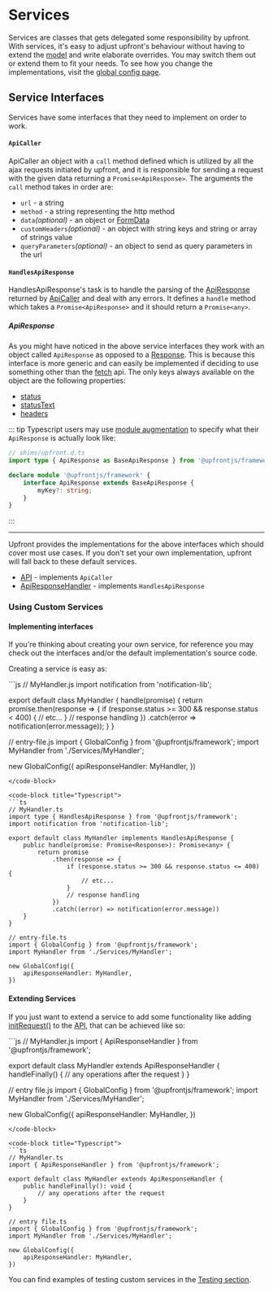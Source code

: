 # Services

Services are classes that gets delegated some responsibility by upfront. With services, it's easy to adjust upfront's behaviour without having to extend the [model](../calliope/readme.md) and write elaborate overrides. You may switch them out or extend them to fit your needs. To see how you change the implementations, visit the [global config page](../helpers/global-config.md#set).

## Service Interfaces
Services have some interfaces that they need to implement on order to work.

#### `ApiCaller`
ApiCaller an object with a `call` method defined which is utilized by all the ajax requests initiated by upfront, and it is responsible for sending a request with the given data returning a `Promise<ApiResponse>`. The arguments the `call` method takes in order are:
 - `url` - a string
 - `method` - a string representing the http method
 - `data`*(optional)* - an object or [FormData](https://developer.mozilla.org/en-US/docs/Web/API/FormData)
 - `customHeaders`*(optional)* - an object with string keys and string or array of strings value
 - `queryParameters`*(optional)* - an object to send as query parameters in the url

#### `HandlesApiResponse`
HandlesApiResponse's task is to handle the parsing of the [ApiResponse](#apiresponse) returned by [ApiCaller](#apicaller) and deal with any errors. It defines a `handle` method which takes a `Promise<ApiResponse>` and it should return a `Promise<any>`.

##### ApiResponse

As you might have noticed in the above service interfaces they work with an object called `ApiResponse` as opposed to a [Response](https://developer.mozilla.org/en-US/docs/Web/API/Response). This is because this interface is more generic and can easily be implemented if deciding to use something other than the [fetch](https://developer.mozilla.org/en-US/docs/Web/API/Fetch_API) api. The only keys always available on the object are the following properties:
 - [status](https://developer.mozilla.org/en-US/docs/Web/API/Response/status)
 - [statusText](https://developer.mozilla.org/en-US/docs/Web/API/Response/statusText)
 - [headers](https://developer.mozilla.org/en-US/docs/Web/API/Response/headers)

::: tip
Typescript users may use [module augmentation](https://www.typescriptlang.org/docs/handbook/declaration-merging.html#module-augmentation) to specify what their `ApiResponse` is actually look like:
```ts
// shims/upfront.d.ts
import type { ApiResponse as BaseApiResponse } from '@upfrontjs/framework';

declare module '@upfrontjs/framework' {
    interface ApiResponse extends BaseApiResponse {
        myKey?: string;
    }
}
```
:::

---

Upfront provides the implementations for the above interfaces which should cover most use cases. If you don't set your own implementation, upfront will fall back to these default services.

- [API](./api.md) - implements `ApiCaller`
- [ApiResponseHandler](./api-response-handler.md) - implements `HandlesApiResponse`

### Using Custom Services

#### Implementing interfaces
If you're thinking about creating your own service, for reference you may check out the interfaces and/or the default implementation's source code.

Creating a service is easy as:


<code-group>
<code-block title="Javascript">
```js
// MyHandler.js
import notification from 'notification-lib';

export default class MyHandler {
    handle(promise) {
        return promise.then(response => {
            if (response.status >= 300 && response.status < 400) {
                // etc...
            }
            // response handling
        })
        .catch(error => notification(error.message));
    }
}

// entry-file.js
import { GlobalConfig } from '@upfrontjs/framework';
import MyHandler from './Services/MyHandler';

new GlobalConfig({
    apiResponseHandler: MyHandler,
})
```
</code-block>

<code-block title="Typescript">
```ts
// MyHandler.ts
import type { HandlesApiResponse } from '@upfrontjs/framework';
import notification from 'notification-lib';

export default class MyHandler implements HandlesApiResponse {
    public handle(promise: Promise<Response>): Promise<any> {
        return promise
            .then(response => {
                if (response.status >= 300 && response.status <= 400) {
                    // etc...
                }
                // response handling
            })
            .catch((error) => notification(error.message))
    }
}

// entry-file.ts
import { GlobalConfig } from '@upfrontjs/framework';
import MyHandler from './Services/MyHandler';

new GlobalConfig({
    apiResponseHandler: MyHandler,
})
```
</code-block>
</code-group>

#### Extending Services
If you just want to extend a service to add some functionality like adding [initRequest()](./api.md#initrequest) to the [API](./api.md), that can be achieved like so:

<code-group>
<code-block title="Javascript">
```js
// MyHandler.js
import { ApiResponseHandler } from '@upfrontjs/framework';

export default class MyHandler extends ApiResponseHandler {
    handleFinally() {
        // any operations after the request
    }
}

// entry file.js
import { GlobalConfig } from '@upfrontjs/framework';
import MyHandler from './Services/MyHandler';

new GlobalConfig({
    apiResponseHandler: MyHandler,
})
```
</code-block>

<code-block title="Typescript">
```ts
// MyHandler.ts
import { ApiResponseHandler } from '@upfrontjs/framework';

export default class MyHandler extends ApiResponseHandler {
    public handleFinally(): void {
        // any operations after the request
    }
}

// entry file.ts
import { GlobalConfig } from '@upfrontjs/framework';
import MyHandler from './Services/MyHandler';

new GlobalConfig({
    apiResponseHandler: MyHandler,
})
```
</code-block>
</code-group>

You can find examples of testing custom services in the [Testing section](../testing.md#testing-service-implementations).
